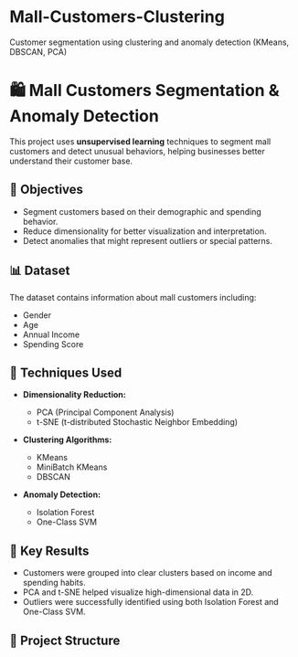 # Mall-Customers-Clustering
Customer segmentation using clustering and anomaly detection (KMeans, DBSCAN, PCA)
# 🛍️ Mall Customers Segmentation & Anomaly Detection

This project uses **unsupervised learning** techniques to segment mall customers and detect unusual behaviors, helping businesses better understand their customer base.

## 🎯 Objectives
- Segment customers based on their demographic and spending behavior.
- Reduce dimensionality for better visualization and interpretation.
- Detect anomalies that might represent outliers or special patterns.

## 📊 Dataset
The dataset contains information about mall customers including:
- Gender
- Age
- Annual Income
- Spending Score

## 🧪 Techniques Used
- **Dimensionality Reduction:**
  - PCA (Principal Component Analysis)
  - t-SNE (t-distributed Stochastic Neighbor Embedding)

- **Clustering Algorithms:**
  - KMeans
  - MiniBatch KMeans
  - DBSCAN

- **Anomaly Detection:**
  - Isolation Forest
  - One-Class SVM

## 📌 Key Results
- Customers were grouped into clear clusters based on income and spending habits.
- PCA and t-SNE helped visualize high-dimensional data in 2D.
- Outliers were successfully identified using both Isolation Forest and One-Class SVM.

## 📁 Project Structure
